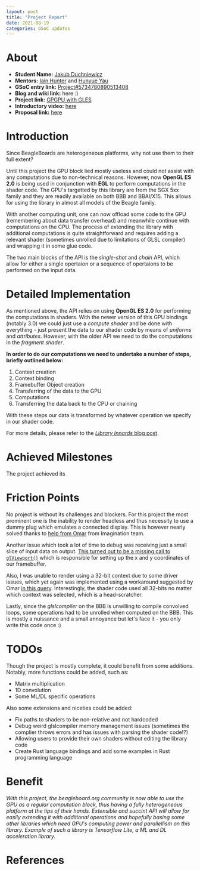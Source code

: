 ```yaml
---
layout: post
title: "Project Report"
date: 2021-08-19
categories: GSoC updates
---
```


# About
* **Student Name:** [Jakub Duchniewicz](https://jduchniewicz.com/)
* **Mentors:** [Iain Hunter](http://www.hunterembedded.co.uk/) and [Hunyue Yau](http://hy-research.com/)
* **GSoC entry link:** [Project#5734780890513408](https://summerofcode.withgoogle.com/dashboard/project/5734780890513408/overview/)
* **Blog and wiki link:** here :)
* **Project link:** [GPGPU with GLES](https://github.com/JDuchniewicz/GPGPU-with-GLES)
* **Introductory video:** [here](https://www.youtube.com/watch?v=I5FnOTc8OP8)
* **Proposal link:** [here](https://elinux.org/BeagleBoard/GSoC/2021_Proposal/GPGPU_with_GLES)

# Introduction
Since BeagleBoards are heterogeneous platforms, why not use them to their full extent? 

Until this project the GPU block lied mostly useless and could not assist with any computations due to non-technical reasons. However, now **OpenGL ES 2.0** is being used in conjunction with **EGL** to perform computations in the shader code. The GPU's targetted by this library are from the SGX 5xx family and they are readily available on both BBB and BBAI/X15. This allows for using the library in almost all models of the Beagle family.

With another computing unit, one can now offload some code to the GPU (remembering about data transfer overhead) and meanwhile continue with computations on the CPU. The process of extending the library with additional computations is quite straightforward and requires adding a relevant shader (sometimes unrolled due to limitations of GLSL compiler) and wrapping it in some glue code.

The two main blocks of the API is the _single-shot_ and _chain_ API, which allow for either a single opertaion or a sequence of opertaions to be performed on the input data.

# Detailed Implementation
As mentioned above, the API relies on using **OpenGL ES 2.0** for performing the computations in shaders. With the newer version of this GPU bindings (notably 3.0) we could just use a _compute shader_ and be done with everything - just present the data to our shader code by means of _uniforms_ and _attributes_. However, with the older API we need to do the computations in the _fragment shader_.

**In order to do our computations we need to undertake a number of steps, briefly outlined below:**
1. Context creation
2. Context binding
3. Framebuffer Object creation
4. Transferring of the data to the GPU
5. Computations
6. Transferring the data back to the CPU or chaining

With these steps our data is transformed by whatever operation we specify in our shader code.



For more details, please refer to the [_Library Innards_ blog post](https://jduchniewicz.github.io/gsoc2021-blog/posts/2021/07/22/library-innards.html).

# Achieved Milestones
The project achieved its 
# Friction Points
No project is without its challenges and blockers. For this project the most prominent one is the inability to render headless and thus necessity to use a dummy plug which emulates a connected display. This is however nearly solved thanks to [help from Omar](https://forums.imgtec.com/t/headless-rendering-with-pvr-sgx530-egl-opengl-contination/3413/2) from Imagination team.

Another issue which took a lot of time to debug was receiving just a small slice of input data on output. [This turned out to be a missing call to `glViewport()`](https://jduchniewicz.github.io/gsoc2021-blog/gsoc/updates/2021/07/07/week-5.html) which is responsible for setting up the x and y coordinates of our framebuffer.

Also, I was unable to render using a 32-bit context due to some driver issues, which yet again was implemented using a workaround suggested by Omar [in this query](https://forums.imgtec.com/t/sgx530-argb8888-support/3403). Interestingly, the shader code used all 32-bits no matter which context was selected, which is a head-scratcher.

Lastly, since the _glslcompiler_ on the BBB is unwilling to compile convolved loops, some operations had to be unrolled when computed on the BBB. This is mostly a nuissance and a small annoyance but let's face it - you only write this code once :)

# TODOs
Though the project is mostly complete, it could benefit from some additions. Notably, more functions could be added, such as:
* Matrix multiplication
* 1D convolution
* Some ML/DL specific operations

Also some extensions and niceties could be added:
* Fix paths to shaders to be non-relative and not hardcoded
* Debug weird glslcompiler memory management issues (sometimes the complier throws errors and has issues with parsing the shader code!?)
* Allowing users to provide their own shaders without editing the library code
* Create Rust language bindings and add some examples in Rust programming language

# Benefit
_With this project, the beagleboard.org community is now able to use the GPU as a regular computation block, thus having a fully heterogeneous platform at the tips of their hands. Extensible and succint API will allow for easily extending it with additional operations and hopefully basing some other libraries which need GPU's computing power and parallellism on this library. Example of such a library is Tensorflow Lite, a ML and DL acceleration library._

# References
